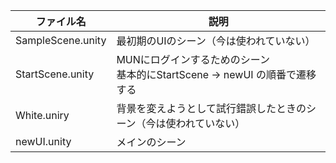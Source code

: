 | ファイル名        | 説明                                                                          | 
| ----------------- | ----------------------------------------------------------------------------- | 
| SampleScene.unity | 最初期のUIのシーン（今は使われていない）                                      | 
| StartScene.unity  | MUNにログインするためのシーン<br>基本的にStartScene → newUI の順番で遷移する | 
| White.uniry       | 背景を変えようとして試行錯誤したときのシーン（今は使われていない）            | 
| newUI.unity       | メインのシーン                                                                | 
